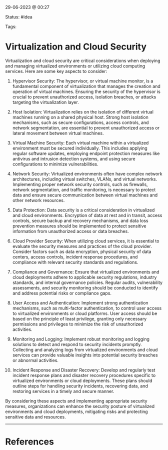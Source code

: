 29-06-2023 @ 00:27

Status: #idea

Tags: 

# Virtualization and Cloud Security


Virtualization and cloud security are critical considerations when deploying and managing virtualized environments or utilizing cloud computing services. Here are some key aspects to consider:

1. Hypervisor Security: The hypervisor, or virtual machine monitor, is a fundamental component of virtualization that manages the creation and operation of virtual machines. Ensuring the security of the hypervisor is crucial to prevent unauthorized access, isolation breaches, or attacks targeting the virtualization layer.
    
2. Host Isolation: Virtualization relies on the isolation of different virtual machines running on a shared physical host. Strong host isolation mechanisms, such as secure configurations, access controls, and network segmentation, are essential to prevent unauthorized access or lateral movement between virtual machines.
    
3. Virtual Machine Security: Each virtual machine within a virtualized environment must be secured individually. This includes applying regular software updates, employing endpoint protection measures like antivirus and intrusion detection systems, and using secure configurations to minimize vulnerabilities.
    
4. Network Security: Virtualized environments often have complex network architectures, including virtual switches, VLANs, and virtual networks. Implementing proper network security controls, such as firewalls, network segmentation, and traffic monitoring, is necessary to protect data and ensure secure communication between virtual machines and other network resources.
    
5. Data Protection: Data security is a critical consideration in virtualized and cloud environments. Encryption of data at rest and in transit, access controls, secure backup and recovery mechanisms, and data loss prevention measures should be implemented to protect sensitive information from unauthorized access or data breaches.
    
6. Cloud Provider Security: When utilizing cloud services, it is essential to evaluate the security measures and practices of the cloud provider. Consider factors such as data encryption, physical security of data centers, access controls, incident response procedures, and compliance with relevant security standards and regulations.
    
7. Compliance and Governance: Ensure that virtualized environments and cloud deployments adhere to applicable security regulations, industry standards, and internal governance policies. Regular audits, vulnerability assessments, and security monitoring should be conducted to identify and address potential risks or compliance gaps.
    
8. User Access and Authentication: Implement strong authentication mechanisms, such as multi-factor authentication, to control user access to virtualized environments or cloud platforms. User access should be based on the principle of least privilege, granting only necessary permissions and privileges to minimize the risk of unauthorized activities.
    
9. Monitoring and Logging: Implement robust monitoring and logging solutions to detect and respond to security incidents promptly. Collecting and analyzing logs from virtualized environments and cloud services can provide valuable insights into potential security breaches or abnormal activities.
    
10. Incident Response and Disaster Recovery: Develop and regularly test incident response plans and disaster recovery procedures specific to virtualized environments or cloud deployments. These plans should outline steps for handling security incidents, recovering data, and restoring services in a timely and secure manner.
    

By considering these aspects and implementing appropriate security measures, organizations can enhance the security posture of virtualized environments and cloud deployments, mitigating risks and protecting sensitive data and resources.

---
# References
